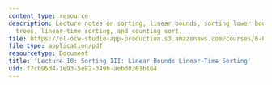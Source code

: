 ```yaml
---
content_type: resource
description: Lecture notes on sorting, linear bounds, sorting lower bounds, decision
  trees, linear-time sorting, and counting sort.
file: https://ol-ocw-studio-app-production.s3.amazonaws.com/courses/6-006-introduction-to-algorithms-spring-2008/f7cb95d41e935e82349baebd8361b164_lec10.pdf
file_type: application/pdf
resourcetype: Document
title: 'Lecture 10: Sorting III: Linear Bounds Linear-Time Sorting'
uid: f7cb95d4-1e93-5e82-349b-aebd8361b164
---
```

